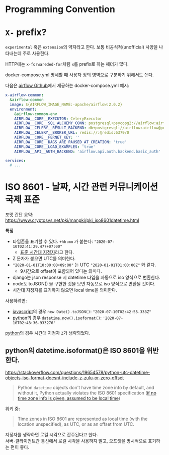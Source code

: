 # Programming Convention

# `X-` prefix?

`experimental` 혹은 `extension`의 약자라고 한다.
보통 비공식적(unofficial) 사양을 나타내는데 주로 사용한다.

HTTP에는 `x-forwareded-for`처럼 `x`를 prefix로 하는 헤더가 많다.

docker-compose.yml 명세할 때 사용자 정의 영역으로 구분하기 위해서도 쓴다.

다음은 [airflow Github](https://github.com/apache/airflow/blob/main/docs/apache-airflow/howto/docker-compose/docker-compose.yaml#L44)에서 제공하는 docker-compose.yml 예시:
```yaml
x-airflow-common:
  &airflow-common
  image: ${AIRFLOW_IMAGE_NAME:-apache/airflow:2.0.2}
  environment:
    &airflow-common-env
    AIRFLOW__CORE__EXECUTOR: CeleryExecutor
    AIRFLOW__CORE__SQL_ALCHEMY_CONN: postgresql+psycopg2://airflow:airflow@postgres/airflow
    AIRFLOW__CELERY__RESULT_BACKEND: db+postgresql://airflow:airflow@postgres/airflow
    AIRFLOW__CELERY__BROKER_URL: redis://:@redis:6379/0
    AIRFLOW__CORE__FERNET_KEY: ''
    AIRFLOW__CORE__DAGS_ARE_PAUSED_AT_CREATION: 'true'
    AIRFLOW__CORE__LOAD_EXAMPLES: 'true'
    AIRFLOW__API__AUTH_BACKEND: 'airflow.api.auth.backend.basic_auth'

services:
  # ...
```

# ISO 8601 - 날짜, 시간 관련 커뮤니케이션 국제 표준

포맷 간단 요약: https://www.cryptosys.net/pki/manpki/pki_iso8601datetime.html

**특징**

* 타임존을 표기할 수 있다. `+hh:mm` 가 붙는다: `"2020-07-10T02:41:29.477+07:00"`
  * [표준 시간대 지정자](https://ko.wikipedia.org/wiki/ISO_8601#%ED%91%9C%EC%A4%80_%EC%8B%9C%EA%B0%84%EB%8C%80_%EC%A7%80%EC%A0%95%EC%9E%90(time_zone_designator))라고 한다.
* Z 문자가 붙으면 UTC를 의미한다.
* `"2020-01-01T10:00:00+09:00"` 는 UTC `"2020-01-01T01:00:00Z"` 와 같다.
  * 9시간으로 offset이 포함되어 있다는 의미다.
* django는 json response 시 datetime 타입을 자동으로 iso 양식으로 변환한다.
* node도 toJSON() 을 구현한 것을 보면 자동으로 iso 양식으로 변환될 것이다.
* 시간대 지정자를 표기하지 않으면 local time을 의미한다.

사용하려면:
* [javascript](javascript.md)의 경우 `new Date().toJSON()`: `"2020-07-10T02:42:55.338Z"`
* [python](python.md)의 경우 `datetime.now().isoformat()`: `'2020-07-10T02:43:36.933276'`

[python](python.md)의 경우 시간대 지정자 `Z`가 생략되었다.

## python의 datetime.isoformat()은 ISO 8601을 위반한다.

https://stackoverflow.com/questions/19654578/python-utc-datetime-objects-iso-format-doesnt-include-z-zulu-or-zero-offset

> Python `datetime` objects don't have time zone info by default, and without it, Python actually violates the ISO 8601 specification ([if no time zone info is given, assumed to be local time](http://en.wikipedia.org/wiki/ISO_8601#Time_zone_designators))

위키 중:

> Time zones in ISO 8601 are represented as local time (with the location unspecified), as UTC, or as an offset from UTC.

지정자를 생략하면 로컬 시각으로 간주된다고 한다.\
서버-클라이언트간 통신에서 로컬 시각을 사용하지 말고, 오프셋을 명시적으로 표기하는 편이 좋다.
